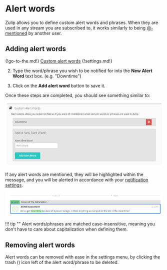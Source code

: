 # Alert words

Zulip allows you to define custom alert words and phrases. When they are used
in any stream you are subscribed to, it works similarly to being
[@-mentioned](/help/at-mention-a-team-member) by another user.

## Adding alert words

{!go-to-the.md!} [Custom alert words](/#settings/custom-alert-words)
{!settings.md!}

2. Type the word/phrase you wish to be notified for into the **New Alert Word**
text box. (e.g. "Downtime")

3. Click on the **Add alert word** button to save it.

Once these steps are completed, you should see something similar to:

![Alert settings](/static/images/help/settings-custom-alerts-sample.png)

If any alert words are mentioned, they will be highlighted within the message,
and you will be alerted in accordance with your [notification settings](/#settings/notifications).

![Highlighted message](/static/images/help/alert-words-message-example.png)

!!! tip ""
    Alert words/phrases are matched case-insensitive, meaning you don't have to
    care about capitalization when defining them.

## Removing alert words

Alert words can be removed with ease in the settings menu, by clicking the trash
(<i class="icon-vector-trash"></i>) icon left of the alert word/phrase to be
deleted.
